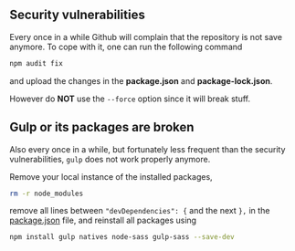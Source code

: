 ## Security vulnerabilities

Every once in a while Github will complain that the repository is not
save anymore. To cope with it, one can run the following command

``` bash
npm audit fix
```

and upload the changes in the **package.json** and
**package-lock.json**. 

However do **NOT** use the `--force` option since it will break stuff.

## Gulp or its packages are broken

Also every once in a while, but fortunately less frequent than the
security vulnerabilities, `gulp` does not work properly anymore. 

Remove your local instance of the installed packages,

``` bash
rm -r node_modules
```

remove all lines between `"devDependencies": {` and the next `},` in
the [package.json](package.json) file, and reinstall all packages
using

``` bash
npm install gulp natives node-sass gulp-sass --save-dev
```
